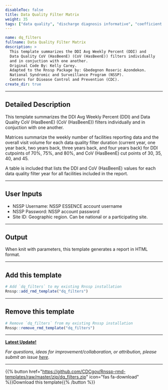 ```yaml
---
disableToc: false
title: Data Quality Filter Matrix
weight: 35
tags: ["data quality", "discharge diagnosis informative", "coefficient of variation", "filters", "DDI", "CoV"] 
---
```


```yaml
name: dq_filters
fullname: Data Quality Filter Matrix
description: >
  This template summarizes the DDI Avg Weekly Percent (DDI) and 
  Data Quality CoV (HasBeenE) (CoV (HasBeenE)) filters individually 
  and in conjuction with one another.
  Original Code By: Kelly Carey. 
  Adapted to the Rnssp Package by: Gbedegnon Roseric Azondekon. 
  National Syndromic and Surveillance Program (NSSP). 
  Centers for Disease Control and Prevention (CDC).  
create_dir: true
```
---
## Detailed Description

This template summarizes the DDI Avg Weekly Percent (DDI) and Data Quality CoV (HasBeenE) (CoV (HasBeenE)) filters individually and in conjuction with one another. 

Matrices summarize the weekly number of facilities reporting data and the overall visit volume for each data quality filter duration (current year, one year back, two years back, three years back, and four years back) for DDI cutpoints of 70%, 75%, and 80%, and CoV (HasBeenE) cut points of 30, 35, 40, and 45. 

A table is included that lists the DDI and CoV (HasBeenE) values for each data quality filter year for all facilities included in the report.

---
## User Inputs

* NSSP Username: NSSP ESSENCE account username
* NSSP Password: NSSP account password
* Site ID: Geographic region. Can be national or a participating site. 


---
## Output

When knit with parameters, this template generates a report in HTML format.

---
## Add this template

```r
# Add `dq_filters` to my existing Rnssp installation
Rnssp::add_rmd_template("dq_filters")
```
---
## Remove this template

```r
# Remove `dq_filters` from my existing Rnssp installation
Rnssp::remove_rmd_template("dq_filters")
```

---
[**Latest Update!**](https://cdcgov.github.io/Rnssp-rmd-templates/changelogs/#data-quality-filter-matrix-template-dq_filters)

*For questions, ideas for improvement/collaboration, or attribution, please submit an issue [here](https://github.com/CDCgov/Rnssp-rmd-templates/issues).*

---
{{% button href="https://github.com/CDCgov/Rnssp-rmd-templates/raw/master/zip/dq_filters.zip" icon="fas fa-download" %}}Download this template{{% /button %}}
